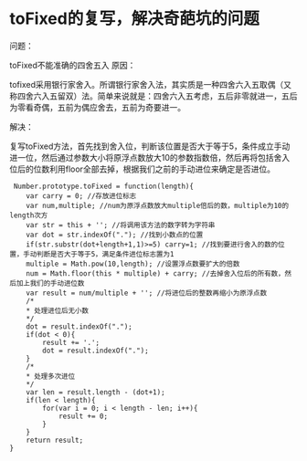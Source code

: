 # toFixed的复写，解决奇葩坑的问题

问题：

toFixed不能准确的四舍五入
原因：

tofixed采用银行家舍入。所谓银行家舍入法，其实质是一种四舍六入五取偶（又称四舍六入五留双）法。简单来说就是：四舍六入五考虑，五后非零就进一，五后为零看奇偶，五前为偶应舍去，五前为奇要进一。

解决：

复写toFixed方法，首先找到舍入位，判断该位置是否大于等于5，条件成立手动进一位，然后通过参数大小将原浮点数放大10的参数指数倍，然后再将包括舍入位后的位数利用floor全部去掉，根据我们之前的手动进位来确定是否进位。

```
 Number.prototype.toFixed = function(length){
    var carry = 0; //存放进位标志
    var num,multiple; //num为原浮点数放大multiple倍后的数，multiple为10的length次方
    var str = this + ''; //将调用该方法的数字转为字符串
    var dot = str.indexOf("."); //找到小数点的位置
    if(str.substr(dot+length+1,1)>=5) carry=1; //找到要进行舍入的数的位置，手动判断是否大于等于5，满足条件进位标志置为1
    multiple = Math.pow(10,length); //设置浮点数要扩大的倍数
    num = Math.floor(this * multiple) + carry; //去掉舍入位后的所有数，然后加上我们的手动进位数
    var result = num/multiple + ''; //将进位后的整数再缩小为原浮点数
    /*
    * 处理进位后无小数
    */
    dot = result.indexOf(".");
    if(dot < 0){
        result += '.';
        dot = result.indexOf(".");
    }
    /*
    * 处理多次进位
    */
    var len = result.length - (dot+1);
    if(len < length){
        for(var i = 0; i < length - len; i++){
            result += 0;
        }
    }
    return result;
}
```
